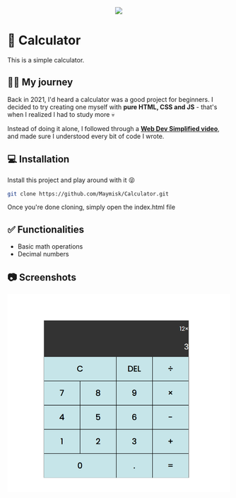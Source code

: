 
<p align="center">
    <img src="https://media.tenor.com/mGgWY8RkgYMAAAAC/hello-world.gif" />
</p>

# 🧮 Calculator

This is a simple calculator.


## 🚶‍♂️ My journey

Back in 2021, I'd heard a calculator was a good project for beginners. I decided to try creating one myself with **pure HTML, CSS and JS** - that's when I realized I had to study more 💀

Instead of doing it alone, I followed through a [**Web Dev Simplified video**](https://www.youtube.com/watch?v=j59qQ7YWLxw), and made sure I understood every bit of code I wrote.


## 💻 Installation

Install this project and play around with it 😝

```bash
git clone https://github.com/Maymisk/Calculator.git
```

Once you're done cloning, simply open the index.html file
    

## ✅ Functionalities

- Basic math operations
- Decimal numbers


## 📷 Screenshots

<p align="center">
  <img src="/.github/assets/screenshot-1.png" />
</p>
